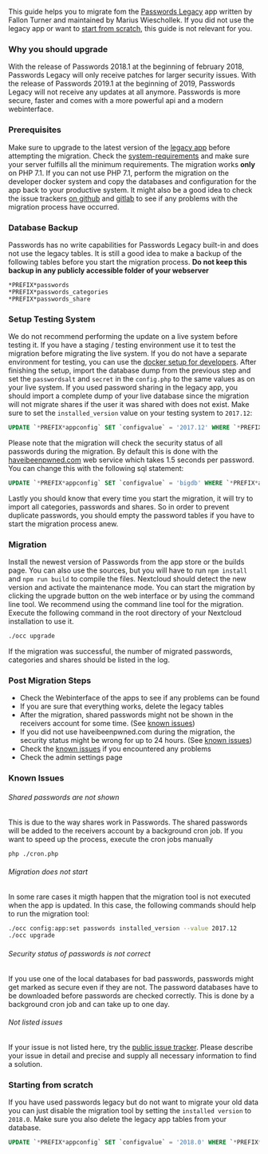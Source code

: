 This guide helps you to migrate fom the [Passwords Legacy](https://github.com/marius-wieschollek/passwords-legacy) app written by Fallon Turner and maintained by Marius Wieschollek.
If you did not use the legacy app or want to [start from scratch](#starting-from-scratch), this guide is not relevant for you.


### Why you should upgrade
With the release of Passwords 2018.1 at the beginning of february 2018, Passwords Legacy will only receive patches for larger security issues.
With the release of Passwords 2019.1 at the beginning of 2019, Passwords Legacy will not receive any updates at all anymore.
Passwords is more secure, faster and comes with a more powerful api and a modern webinterface.

### Prerequisites
Make sure to upgrade to the latest version of the [legacy app](https://github.com/marius-wieschollek/passwords-legacy) before attempting the migration.
Check the [system-requirements](System-Requirements.md) and make sure your server fulfills all the minimum requirements.
The migration works **only** on PHP 7.1. If you can not use PHP 7.1, perform the migration on the developer docker system and copy the databases and configuration for the app back to your productive system.
It might also be a good idea to check the issue trackers [on github](https://github.com/marius-wieschollek/passwords/issues) and [gitlab](https://git.mdns.eu/nextcloud/passwords/issues) to see if any problems with the migration process have occurred.


### Database Backup
Passwords has no write capabilities for Passwords Legacy built-in and does not use the legacy tables.
It is still a good idea to make a backup of the following tables before you start the migration process.
**Do not keep this backup in any publicly accessible folder of your webserver**

```
*PREFIX*passwords
*PREFIX*passwords_categories
*PREFIX*passwords_share
```


### Setup Testing System
We do not recommend performing the update on a live system before testing it.
If you have a staging / testing environment use it to test the migration before migrating the live system.
If you do not have a separate environment for testing, you can use the [docker setup for developers](https://git.mdns.eu/nextcloud/passwords/blob/master/CONTRIBUTING.md).
After finishing the setup, import the database dump from the previous step and set the `passwordsalt` and `secret` in the `config.php` to the same values as on your live system.
If you used password sharing in the legacy app, you should import a complete dump of your live database since the migration will not migrate shares if the user it was shared with does not exist.
Make sure to set the `installed_version` value on your testing system to `2017.12`:
```sql
UPDATE `*PREFIX*appconfig` SET `configvalue` = '2017.12' WHERE `*PREFIX*appconfig`.`appid` = 'passwords' AND `*PREFIX*appconfig`.`configkey` = 'installed_version'; 
```
Please note that the migration will check the security status of all passwords during the migration.
By default this is done with the [haveibeenpwned.com](https://haveibeenpwned.com/) web service which takes 1.5 seconds per password.
You can change this with the following sql statement:
```sql
UPDATE `*PREFIX*appconfig` SET `configvalue` = 'bigdb' WHERE `*PREFIX*appconfig`.`appid` = 'passwords' AND `*PREFIX*appconfig`.`configkey` = 'service/security'; 
```
Lastly you should know that every time you start the migration, it will try to import all categories, passwords and shares.
So in order to prevent duplicate passwords, you should empty the password tables if you have to start the migration process anew.


### Migration
Install the newest version of Passwords from the app store or the builds page.
You can also use the sources, but you will have to run `npm install` and `npm run build` to compile the files.
Nextcloud should detect the new version and activate the maintenance mode.
You can start the migration by clicking the upgrade button on the web interface or by using the command line tool.
We recommend using the command line tool for the migration.
Execute the following command in the root directory of your Nextcloud installation to use it.
```bash
./occ upgrade
```
If the migration was successful, the number of migrated passwords, categories and shares should be listed in the log.


### Post Migration Steps
- Check the Webinterface of the apps to see if any problems can be found
- If you are sure that everything works, delete the legacy tables
- After the migration, shared passwords might not be shown in the receivers account for some time. (See [known issues](#known-issues))
- If you did not use haveibeenpwned.com during the migration, the security status might be wrong for up to 24 hours. (See [known issues](#known-issues))
- Check the [known issues](#known-issues) if you encountered any problems
- Check the admin settings page


### Known Issues
###### Shared passwords are not shown
This is due to the way shares work in Passwords.
The shared passwords will be added to the receivers account by a background cron job.
If you want to speed up the process, execute the cron jobs manually
```bash
php ./cron.php
```

###### Migration does not start
In some rare cases it migth happen that the migration tool is not executed when the app is updated.
In this case, the following commands should help to run the migration tool:
```bash
./occ config:app:set passwords installed_version --value 2017.12
./occ upgrade
```

###### Security status of passwords is not correct
If you use one of the local databases for bad passwords, passwords might get marked as secure even if they are not.
The password databases have to be downloaded before passwords are checked correctly.
This is done by a background cron job and can take up to one day.

###### Not listed issues
If your issue is not listed here, try the [public issue tracker](https://github.com/marius-wieschollek/passwords/issues).
Please describe your issue in detail and precise and supply all necessary information to find a solution.


### Starting from scratch
If you have used passwords legacy but do not want to migrate your old data you can just disable the migration tool by setting the `installed version` to `2018.0`.
Make sure you also delete the legacy app tables from your database.
```sql
UPDATE `*PREFIX*appconfig` SET `configvalue` = '2018.0' WHERE `*PREFIX*appconfig`.`appid` = 'passwords' AND `*PREFIX*appconfig`.`configkey` = 'installed_version'; 
```